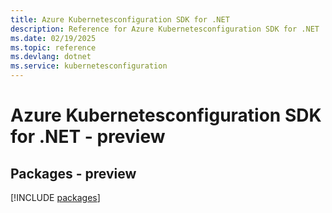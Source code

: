 ```yaml
---
title: Azure Kubernetesconfiguration SDK for .NET
description: Reference for Azure Kubernetesconfiguration SDK for .NET
ms.date: 02/19/2025
ms.topic: reference
ms.devlang: dotnet
ms.service: kubernetesconfiguration
---
```

# Azure Kubernetesconfiguration SDK for .NET - preview
## Packages - preview
[!INCLUDE [packages](kubernetesconfiguration-index.md)]